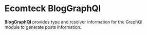 # Ecomteck BlogGraphQl

**BlogGraphQl** provides type and resolver information for the GraphQl module
to generate posts information.
